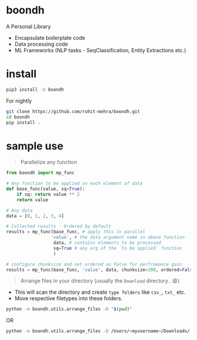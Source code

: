 # boondh
A Personal Library
- Encapsulate boilerplate code
- Data processing code
- ML Frameworks (NLP tasks - SeqClassification, Entity Extractions etc.)

# install
```bash
pip3 install -U boondh
```

For nightly

```bash
git clone https://github.com/rohit-mehra/boondh.git
cd boondh
pip install .
```

# sample use

> Parallelize any function
```python
from boondh import mp_func

# Any function to be applied on each element of data
def base_func(value, sq=True):
    if sq: return value ** 2
    return value

# Any data
data = [0, 1, 2, 3, 4]

# Collected results - Ordered by default
results = mp_func(base_func, # apply this in parallel
                 'value', # the data argument name in above function
                  data, # contains elements to be processed
                  sq=True # any arg of the `to be applied` function
                  )
```

```python
# configure chunksize and set ordered as False for perfromance gain
results = mp_func(base_func, 'value', data, chunksize=200, ordered=False, sq=True)
```

> Arrange files in your directory (usually the `Download` directory.. :smile:)

- This will scan the directory and create `type folders` like `csv_`, `txt_` etc.
- Move respective filetypes into these folders.

```bash
python -m boondh.utils.arrange_files -D "$(pwd)"
```
OR
```bash
python -m boondh.utils.arrange_files -D /Users/<myusername>/Downloads/
```